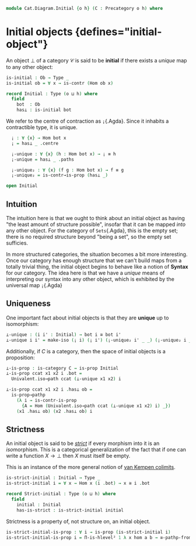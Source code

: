 <!--
```agda
open import Cat.Prelude
```
-->

```agda
module Cat.Diagram.Initial {o h} (C : Precategory o h) where
```

<!--
```agda
open import Cat.Morphism C
```
-->

# Initial objects {defines="initial-object"}

An object $\bot$ of a category $\mathcal{C}$ is said to be **initial**
if there exists a _unique_ map to any other object:

```agda
is-initial : Ob → Type _
is-initial ob = ∀ x → is-contr (Hom ob x)

record Initial : Type (o ⊔ h) where
  field
    bot  : Ob
    has⊥ : is-initial bot
```

We refer to the centre of contraction as `¡`{.Agda}. Since it inhabits a
contractible type, it is unique.

```agda
  ¡ : ∀ {x} → Hom bot x
  ¡ = has⊥ _ .centre

  ¡-unique : ∀ {x} (h : Hom bot x) → ¡ ≡ h
  ¡-unique = has⊥ _ .paths

  ¡-unique₂ : ∀ {x} (f g : Hom bot x) → f ≡ g
  ¡-unique₂ = is-contr→is-prop (has⊥ _)

open Initial
```

## Intuition

The intuition here is that we ought to think about an initial object as
having "the least amount of structure possible", insofar that it can be
mapped _into_ any other object. For the category of `Sets`{.Agda}, this
is the empty set; there is no required structure beyond "being a set",
so the empty set sufficies.

<!--
[TODO: Reed M, 15/02/2022] Link to the categories in question
(once the exist!)
-->

In more structured categories, the situation becomes a bit more
interesting. Once our category has enough structure that we can't build
maps from a totally trivial thing, the initial object begins to behave
like a notion of **Syntax** for our category.  The idea here is that we
have a _unique_ means of interpreting our syntax into any other object,
which is exhibited by the universal map `¡`{.Agda}

## Uniqueness

One important fact about initial objects is that they are **unique** up
to isomorphism:

```agda
⊥-unique : (i i' : Initial) → bot i ≅ bot i'
⊥-unique i i' = make-iso (¡ i) (¡ i') (¡-unique₂ i' _ _) (¡-unique₂ i _ _)
```

Additionally, if $C$ is a category, then the space of initial objects is
a proposition:

```agda
⊥-is-prop : is-category C → is-prop Initial
⊥-is-prop ccat x1 x2 i .bot =
  Univalent.iso→path ccat (⊥-unique x1 x2) i

⊥-is-prop ccat x1 x2 i .has⊥ ob =
  is-prop→pathp
    (λ i → is-contr-is-prop
      {A = Hom (Univalent.iso→path ccat (⊥-unique x1 x2) i) _})
    (x1 .has⊥ ob) (x2 .has⊥ ob) i
```

## Strictness

An initial object is said to be *[strict]* if every morphism into it is an *iso*morphism.
This is a categorical generalization of the fact that if one can write a function $X \to \bot$ then $X$ must itself be empty.

This is an instance of the more general notion of [van Kempen colimits].

[strict]: https://ncatlab.org/nlab/show/strict+initial+object
[van Kempen colimits]: https://ncatlab.org/nlab/show/van+Kempen+colimit


```agda
is-strict-initial : Initial → Type _
is-strict-initial i = ∀ x → Hom x (i .bot) → x ≅ i .bot

record Strict-initial : Type (o ⊔ h) where
  field
    initial : Initial
    has-is-strict : is-strict-initial initial
```

Strictness is a property of, not structure on, an initial object.

```agda
is-strict-initial-is-prop : ∀ i → is-prop (is-strict-initial i)
is-strict-initial-is-prop i = Π-is-hlevel² 1 λ x hom a b → ≅-pathp-from refl refl (¡-unique₂ i _ _)
```
